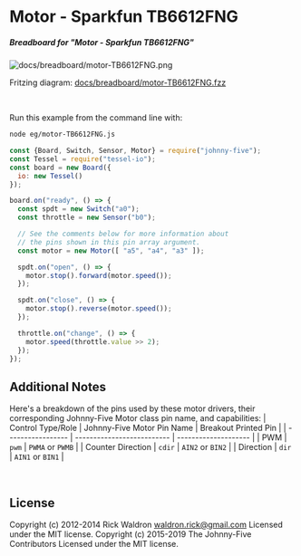 <!--remove-start-->

# Motor - Sparkfun TB6612FNG

<!--remove-end-->






##### Breadboard for "Motor - Sparkfun TB6612FNG"



![docs/breadboard/motor-TB6612FNG.png](breadboard/motor-TB6612FNG.png)<br>

Fritzing diagram: [docs/breadboard/motor-TB6612FNG.fzz](breadboard/motor-TB6612FNG.fzz)

&nbsp;




Run this example from the command line with:
```bash
node eg/motor-TB6612FNG.js
```


```javascript
const {Board, Switch, Sensor, Motor} = require("johnny-five");
const Tessel = require("tessel-io");
const board = new Board({
  io: new Tessel()
});

board.on("ready", () => {
  const spdt = new Switch("a0");
  const throttle = new Sensor("b0");

  // See the comments below for more information about
  // the pins shown in this pin array argument.
  const motor = new Motor([ "a5", "a4", "a3" ]);

  spdt.on("open", () => {
    motor.stop().forward(motor.speed());
  });

  spdt.on("close", () => {
    motor.stop().reverse(motor.speed());
  });

  throttle.on("change", () => {
    motor.speed(throttle.value >> 2);
  });
});

```








## Additional Notes
Here's a breakdown of the pins used by these motor drivers, their corresponding Johnny-Five Motor class pin name, and capabilities:
| Control Type/Role | Johnny-Five Motor Pin Name | Breakout Printed Pin |
| ----------------- | -------------------------- | -------------------- |
| PWM               | `pwm`                      | `PWMA` or `PWMB`     |
| Counter Direction | `cdir`                     | `AIN2` or `BIN2`     |
| Direction         | `dir`                      | `AIN1` or `BIN1`     |

&nbsp;

<!--remove-start-->

## License
Copyright (c) 2012-2014 Rick Waldron <waldron.rick@gmail.com>
Licensed under the MIT license.
Copyright (c) 2015-2019 The Johnny-Five Contributors
Licensed under the MIT license.

<!--remove-end-->
